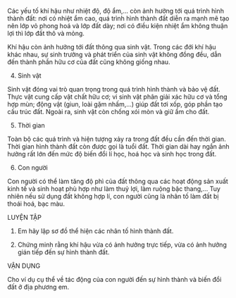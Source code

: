 Các yếu tố khí hậu như nhiệt độ, độ ẩm,... còn ảnh hưởng tới quá trình hình thành đất: nơi có nhiệt ẩm cao, quá trình hình thành đất diễn ra mạnh mẽ tạo nên lớp vỏ phong hoá và lớp đất dày; nơi có điều kiện nhiệt ẩm không thuận lợi thì lớp đất thô và mỏng.

Khí hậu còn ảnh hưởng tới đất thông qua sinh vật. Trong các đới khí hậu khác nhau, sự sinh trưởng và phát triển của sinh vật không đồng đều, dẫn đến thành phần hữu cơ của đất cũng không giống nhau.

4. Sinh vật

Sinh vật đóng vai trò quan trọng trong quá trình hình thành và bảo vệ đất. Thực vật cung cấp vật chất hữu cơ; vi sinh vật phân giải xác hữu cơ và tổng hợp mùn; động vật (giun, loài gặm nhấm,...) giúp đất tơi xốp, góp phần tạo cấu trúc đất. Ngoài ra, sinh vật còn chống xói mòn và giữ ẩm cho đất.

5. Thời gian

Toàn bộ các quá trình và hiện tượng xảy ra trong đất đều cần đến thời gian. Thời gian hình thành đất còn được gọi là tuổi đất. Thời gian dài hay ngắn ảnh hưởng rất lớn đến mức độ biến đổi lí học, hoá học và sinh học trong đất.

6. Con người

Con người có thể làm tăng độ phì của đất thông qua các hoạt động sản xuất kinh tế và sinh hoạt phù hợp như làm thuỷ lợi, làm ruộng bậc thang,... Tuy nhiên nếu sử dụng đất không hợp lí, con người cũng là nhân tố làm đất bị thoái hoá, bạc màu.

LUYỆN TẬP

1. Em hãy lập sơ đồ thể hiện các nhân tố hình thành đất.

2. Chứng minh rằng khí hậu vừa có ảnh hưởng trực tiếp, vừa có ảnh hưởng gián tiếp đến sự hình thành đất.

VẬN DỤNG

Cho ví dụ cụ thể về tác động của con người đến sự hình thành và biến đổi đất ở địa phương em.